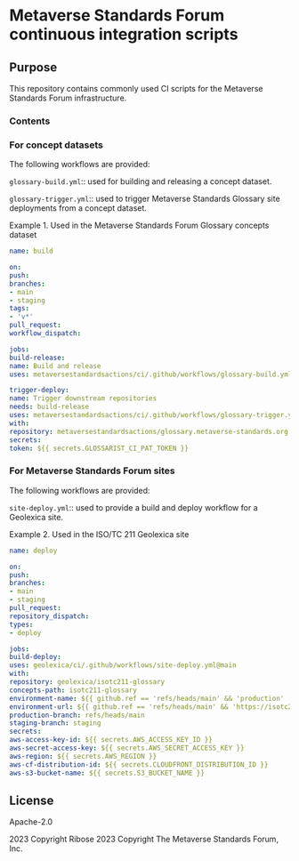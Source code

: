 # Metaverse Standards Forum continuous integration scripts

## Purpose

This repository contains commonly used CI scripts for the Metaverse Standards Forum infrastructure.

### Contents

### For concept datasets

The following workflows are provided:

`glossary-build.yml`:: used for building and releasing a concept dataset.

`glossary-trigger.yml`:: used to trigger Metaverse Standards Glossary site deployments from a concept dataset.


Example 1. Used in the Metaverse Standards Forum Glossary concepts dataset

```yaml
name: build

on:
push:
branches:
- main
- staging
tags:
- 'v*'
pull_request:
workflow_dispatch:

jobs:
build-release:
name: Build and release
uses: metaversestandardsactions/ci/.github/workflows/glossary-build.yml@main

trigger-deploy:
name: Trigger downstream repositories
needs: build-release
uses: metaversestandardsactions/ci/.github/workflows/glossary-trigger.yml@main
with:
repository: metaversestandardsactions/glossary.metaverse-standards.org
secrets:
token: ${{ secrets.GLOSSARIST_CI_PAT_TOKEN }}
```
### For Metaverse Standards Forum sites

The following workflows are provided:

`site-deploy.yml`:: used to provide a build and deploy workflow for a Geolexica site.

Example 2. Used in the ISO/TC 211 Geolexica site
```yaml
name: deploy

on:
push:
branches:
- main
- staging
pull_request:
repository_dispatch:
types:
- deploy

jobs:
build-deploy:
uses: geolexica/ci/.github/workflows/site-deploy.yml@main
with:
repository: geolexica/isotc211-glossary
concepts-path: isotc211-glossary
environment-name: ${{ github.ref == 'refs/heads/main' && 'production' || 'staging' }}
environment-url: ${{ github.ref == 'refs/heads/main' && 'https://isotc211.geolexica.org' || 'https://isotc211-staging.geolexica.org' }}
production-branch: refs/heads/main
staging-branch: staging
secrets:
aws-access-key-id: ${{ secrets.AWS_ACCESS_KEY_ID }}
aws-secret-access-key: ${{ secrets.AWS_SECRET_ACCESS_KEY }}
aws-region: ${{ secrets.AWS_REGION }}
aws-cf-distribution-id: ${{ secrets.CLOUDFRONT_DISTRIBUTION_ID }}
aws-s3-bucket-name: ${{ secrets.S3_BUCKET_NAME }}
```

## License
Apache-2.0

2023 Copyright Ribose
2023 Copyright The Metaverse Standards Forum, Inc.
